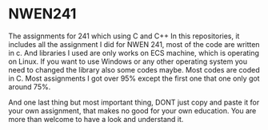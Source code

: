# NWEN241
The assignments for 241 which using C and C++ 
In this repositories, it includes all the assignment I did for NWEN 241, most of the code are written in c. And libraries I used 
are only works on ECS machine, which is operating on Linux. 
If you want to use Windows or any other operating system you need to changed the library also some codes maybe. 
Most codes are coded in C. Most assignments I got over 95% except the first one that one only got around 75%. 

And one last thing but most important thing, DONT just copy and paste it for your own assignment, that makes no good for your
own education. You are more than welcome to have a look and understand it.
